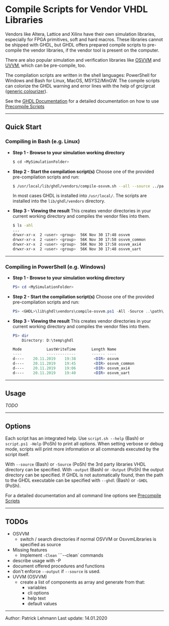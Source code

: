 # Compile Scripts for Vendor VHDL Libraries

Vendors like Altera, Lattice and Xilinx have their own simulation libraries,
especially for FPGA primitives, soft and hard macros. These libraries cannot be
shipped with GHDL, but GHDL offers prepared compile scripts to pre-compile the
vendor libraries, if the vendor tool is present on the computer.

There are also popular simulation and verification libraries like [OSVVM][osvvm]
and [UVVM][uvvm], which can be pre-compile, too.

The compilation scripts are written in the shell languages: PowerShell for Windows
and Bash for Linux, MacOS, MSYS2/MinGW. The compile scripts can colorize the GHDL
warning and error lines with the help of grc/grcat ([generic colourizer][grc]).

 [osvvm]: http://osvvm.org/
 [uvvm]: https://github.com/UVVM/UVVM_All
 [grc]: http://kassiopeia.juls.savba.sk/~garabik/software/grc.html

See the [GHDL Documentation](https://ghdl.github.io/ghdl) for a detailed
documentation on how to use [Precompile Scripts](https://ghdl.github.io/ghdl/getting.html#precompile-vendor-primitives)

---------------------------------------------------------------------

## Quick Start
### Compiling in Bash (e.g. Linux)

 - **Step 1 - Browse to your simulation working directory**
    ```Bash
    $ cd <MySimulationFolder>
    ```

 - **Step 2 - Start the compilation script(s)**
	 Choose one of the provided pre-compilation scripts and run:
    ```Bash
    $ /usr/local/lib/ghdl/vendors/compile-osvvm.sh --all --source ../path/to/osvvm
    ```

    In most cases GHDL is installed into `/usr/local/`. The scripts are
    installed into the `lib/ghdl/vendors` directory.

 - **Step 3 - Viewing the result**
    This creates vendor directories in your current working directory and
    compiles the vendor files into them.

    ```Bash
    $ ls -ahl
    ...
    drwxr-xr-x  2 <user> <group>  56K Nov 30 17:48 osvvm
    drwxr-xr-x  2 <user> <group>  56K Nov 30 17:58 osvvm_common
    drwxr-xr-x  2 <user> <group>  56K Nov 30 17:58 osvvm_axi4
    drwxr-xr-x  2 <user> <group>  56K Nov 30 17:48 osvvm_uart
    ```


---------------------------------------------------------------------
### Compiling in PowerShell (e.g. Windows)

 - **Step 1 - Browse to your simulation working directory**
    ```PowerShell
    PS> cd <MySimulationFolder>
    ```

 - **Step 2 - Start the compilation script(s)**
	 Choose one of the provided pre-compilation scripts and run:
    ```PowerShell
    PS> <GHDL>\lib\ghdl\vendors\compile-osvvm.ps1 -All -Source ..\path\to\osvvm
    ```

 - **Step 3 - Viewing the result**
    This creates vendor directories in your current working directory and
    compiles the vendor files into them.

    ```PowerShell
    PS> dir
        Directory: D:\temp\ghdl

    Mode           LastWriteTime       Length Name
    ----           -------------       ------ ----
    d----    20.11.2019    19:38        <DIR> osvvm
    d----    20.11.2019    19:45        <DIR> osvvm_common
    d----    20.11.2019    19:06        <DIR> osvvm_axi4
    d----    20.11.2019    19:40        <DIR> osvvm_uart
    ```

---------------------------------------------------------------------

## Usage

*TODO*



---------------------------------------------------------------------

## Options

Each script has an integrated help. Use `script.sh --help` (Bash) or
`script.ps1 -Help` (PoSh) to print all options. When setting verbose or debug
mode, scripts will print more information or all commands executed by
the script itself.

With `--source` (Bash) or `-Source` (PoSh) the 3rd party libraries VHDL
directory can be specified. With `-output` (Bash) or `-Output` (PoSh) the
output directory can be specified. If GHDL is not automatically found, then
the path to the GHDL executable can be specified with `--ghdl` (Bash) or
`-GHDL` (PoSh).

For a detailed documentation and all command line options see
[Precompile Scripts](https://ghdl.github.io/ghdl/getting.html#precompile-vendor-primitives)


---------------------------------------------------------------------

## TODOs

- OSVVM
  - switch / search directories if normal OSVVM or OsvvmLibraries is specified as source
- Missing features
  - Implement `-Clean` ```--clean` commands
- describe usage with -P
- document offered procedures and functions
- don't enforce `--output` if `--source` is used.
- UVVM (OSVVM)
  - create a list of components as array and generate from that:
	  - variables
	  - cli options
	  - help text
	  - default values

------------------------
Author: Patrick Lehmann
Last update: 14.01.2020
